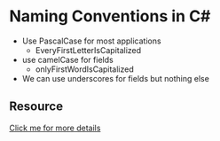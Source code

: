 # Naming Conventions in C#
* Use PascalCase for most applications
    * EveryFirstLetterIsCapitalized
* use camelCase for fields
    * onlyFirstWordIsCapitalized
* We can use underscores for fields but nothing else
## Resource
[Click me for more details](https://github.com/Scifiler-sys/Net-Training-Code.git)